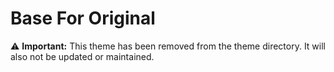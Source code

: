 # Base For Original

⚠ **Important:** This theme has been removed from the theme directory. It will also not be updated or maintained.
